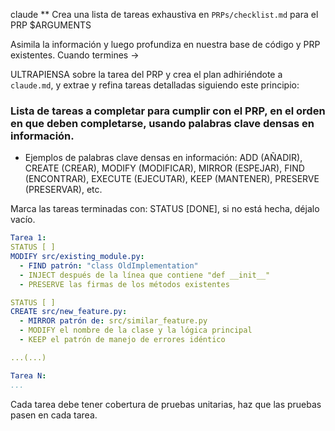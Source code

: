 claude
\*\* Crea una lista de tareas exhaustiva en `PRPs/checklist.md` para el PRP $ARGUMENTS

Asimila la información y luego profundiza en nuestra base de código y PRP existentes. Cuando termines ->

ULTRAPIENSA sobre la tarea del PRP y crea el plan adhiriéndote a `claude.md`, y extrae y refina tareas detalladas siguiendo este principio:

### Lista de tareas a completar para cumplir con el PRP, en el orden en que deben completarse, usando palabras clave densas en información.

- Ejemplos de palabras clave densas en información:
  ADD (AÑADIR), CREATE (CREAR), MODIFY (MODIFICAR), MIRROR (ESPEJAR), FIND (ENCONTRAR), EXECUTE (EJECUTAR), KEEP (MANTENER), PRESERVE (PRESERVAR), etc.

Marca las tareas terminadas con: STATUS [DONE], si no está hecha, déjalo vacío.

```yaml
Tarea 1:
STATUS [ ]
MODIFY src/existing_module.py:
  - FIND patrón: "class OldImplementation"
  - INJECT después de la línea que contiene "def __init__"
  - PRESERVE las firmas de los métodos existentes

STATUS [ ]
CREATE src/new_feature.py:
  - MIRROR patrón de: src/similar_feature.py
  - MODIFY el nombre de la clase y la lógica principal
  - KEEP el patrón de manejo de errores idéntico

...(...)

Tarea N:
...

```

Cada tarea debe tener cobertura de pruebas unitarias, haz que las pruebas pasen en cada tarea.